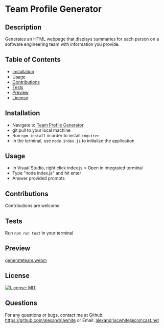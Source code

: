 # Team Profile Generator  
    
## Description  
Generates an HTML webpage that displays summaries for each person on a software engineering team with information you provide. 

## Table of Contents
- [Installation](#installation)
- [Usage](#usage)
- [Contributions](#contributions)
- [Tests](#tests)
- [Preview](#preview)
- [License](#license)
    

## Installation
- Navigate to [Team Profile Generator](https://github.com/alexandriawhite/Team-Profile-Generator) 
- git pull to your local machine
- Run `npm install` in order to install `inquirer`
- In the terminal, use `node index.js` to initialize the application
    
## Usage
- In Visual Studio, right click index.js > Open in integrated terminal 
- Type "node index.js" and hit enter
- Answer provided prompts   

## Contributions
Contributions are welcome

## Tests
Run `npm run test` in your terminal

## Preview
[generateteam.webm](https://user-images.githubusercontent.com/114960634/209061035-cad0899f-abcb-4522-91c7-df3ca4d95913.webm)

## License
[![License: MIT](https://img.shields.io/badge/License-MIT-yellow.svg)](https://opensource.org/licenses/MIT)  

## Questions
For any questions or bugs, contact me at Github: https://github.com/alexandriawhite or Email: alexandriacwhite@comcast.net
